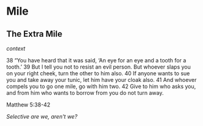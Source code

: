 # Mile

## The Extra Mile

_context_

38 “You have heard that it was said, ‘An eye for an eye and a tooth for a tooth.’ 39 But I tell you not to resist an evil person. But whoever slaps you on your right cheek, turn the other to him also. 40 If anyone wants to sue you and take away your tunic, let him have your cloak also. 41 And whoever compels you to go one mile, go with him two. 42 Give to him who asks you, and from him who wants to borrow from you do not turn away.

Matthew 5:38-42

_Selective are we, aren't we?_

